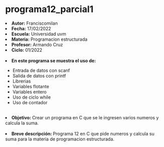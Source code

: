 # programa12_parcial1

<li><b>Autor:</b> Franciscomilan</li>
 <li><b>Fecha:</b> 17/02/2022 </li>
 <li><b>Escuela:</b> Universidad uvm</li>
 <li><b>Materia:</b> Programacion estructurada</li>
 <li><b>Profesor:</b> Armando Cruz</li>
 <li><b>Ciclo:</b> 01/2022</li>
 <br>
 <li><b> En este programa se muestra el uso de: </b></li>
 <ul>
	 <li> Entrada de datos con scanf</li>
	 <li> Salida de datos con printf </li>
	<li>Librerias </li>
 	<li>Variables flotante </li>
  <li>Variables entero </li>
  <li>Uso de ciclo while </li>
	<li>Uso de contador </li>
 </ul>
<br>
 <li> <b> Objetivo: </b> Crear un programa en C que se le ingresen varios numeros y calcula la suma.</li>
 <br>
 <li><b> Breve descripción: </b>Programa 12 en C que pide numeros y calcula su suma para la materia de programacion estructurada.	  </li>
